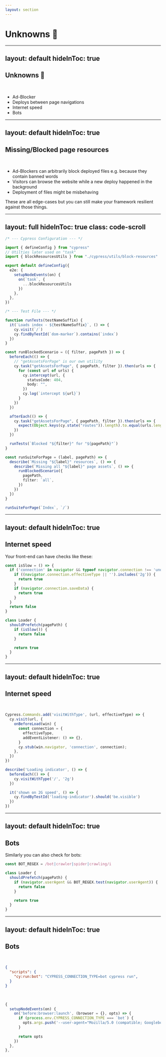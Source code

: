 ```yaml
---
layout: section
---
```


# Unknowns 👻

---
layout: default
hideInToc: true
---

## Unknowns 👻

<br />

<v-clicks>

- Ad-Blocker
- Deploys between page navigations
- Internet speed
- Bots

</v-clicks>

<!--
And anything else that might come up one day in your issue tracker
-->

---
layout: default
hideInToc: true
---

## Missing/Blocked page resources

<br />

- Ad-Blockers can arbitrarily block deployed files e.g. because they contain banned words
- Visitors can browse the website while a new deploy happened in the background
- Deployment of files might be misbehaving

These are all edge-cases but you can still make your framework resilient against those things.

<!--
Ad-Blocker and deploys between page navigations can be grouped into "missing/blocked page resources"
-->

---
layout: full
hideInToc: true
class: code-scroll
---

```ts
/* --- Cypress Configuration --- */

import { defineConfig } from "cypress"
// Utilties later used on "task"
import { blockResourcesUtils } from "./cypress/utils/block-resources"

export default defineConfig({
  e2e: {
    setupNodeEvents(on) {
      on(`task`, {
        ...blockResourcesUtils
      })
    },
  },
})

/* --- Test File --- */

function runTests(testNameSuffix) {
  it(`Loads index - ${testNameSuffix}`, () => {
    cy.visit(`/`)
    cy.findByTestId(`dom-marker`).contains(`index`)
  })
}

const runBlockedScenario = ({ filter, pagePath }) => {
  beforeEach(() => {
    // "getAssetsForPage" is our own utility
    cy.task("getAssetsForPage", { pagePath, filter }).then(urls => {
      for (const url of urls) {
        cy.intercept(url, {
          statusCode: 404,
          body: "",
        })
        cy.log(`intercept ${url}`)
      }
    })
  })

  afterEach(() => {
    cy.task("getAssetsForPage", { pagePath, filter }).then(urls => {
      expect(Object.keys(cy.state("routes")).length).to.equal(urls.length)
    })
  })

  runTests(`Blocked "${filter}" for "${pagePath}"`)
}

const runSuiteForPage = (label, pagePath) => {
  describe(`Missing "${label}" resources`, () => {
    describe(`Missing all "${label}" page assets`, () => {
      runBlockedScenario({
        pagePath,
        filter: `all`,
      })
    })
  })
}

runSuiteForPage(`Index`, `/`)
```

---
layout: default
hideInToc: true
---

## Internet speed

Your front-end can have checks like these:

```ts {3,6,14-17}
const isSlow = () => {
  if ('connection' in navigator && typeof navigator.connection !== 'undefined') {
    if ((navigator.connection.effectiveType || '').includes('2g')) {
      return true
    }
    if (navigator.connection.saveData) {
      return true
    }
  }
  return false
}

class Loader {
  shouldPrefetch(pagePath) {
    if (isSlow()) {
      return false
    }

    return true
  }
}
```

---
layout: default
hideInToc: true
---

## Internet speed

<br />

```ts {8,15,19}
Cypress.Commands.add('visitWithType', (url, effectiveType) => {
  cy.visit(url, {
    onBeforeLoad(win) {
      const connection = {
        effectiveType,
        addEventListener: () => {},
      }
      cy.stub(win.navigator, 'connection', connection);
    },
  })
})

describe('Loading indicator', () => {
  beforeEach(() => {
    cy.visitWithType('/', '2g')
  })

  it('shown on 2G speed', () => {
    cy.findByTestId('loading-indicator').should('be.visible')
  })
})
```

---
layout: default
hideInToc: true
---

## Bots

Similarly you can also check for bots:

```ts
const BOT_REGEX = /bot|crawler|spider|crawling/i

class Loader {
  shouldPrefetch(pagePath) {
    if (navigator.userAgent && BOT_REGEX.test(navigator.userAgent)) {
      return false
    }

    return true
  }
}
```

---
layout: default
hideInToc: true
---

## Bots

<br />

```json
{
  "scripts": {
    "cy:run:bot": "CYPRESS_CONNECTION_TYPE=bot cypress run",
  }
}
```

<br />

```ts
{
  setupNodeEvents(on) {
    on('before:browser:launch', (browser = {}, opts) => {
      if (process.env.CYPRESS_CONNECTION_TYPE === `bot`) {
        opts.args.push('--user-agent="Mozilla/5.0 (compatible; Googlebot/2.1; +http://www.google.com/bot.html)"')
      }
  
      return opts
    })
  },
},
```